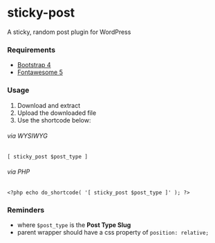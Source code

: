 # sticky-post
A sticky, random post plugin for WordPress

### Requirements
* [Bootstrap 4](https://getbootstrap.com/)
* [Fontawesome 5](https://fontawesome.com/)

### Usage

1. Download and extract
2. Upload the downloaded file
3. Use the shortcode below:
###### via WYSIWYG
```[ sticky_post $post_type ]```

###### via PHP
```<?php echo do_shortcode( '[ sticky_post $post_type ]' ); ?>```

### Reminders
* where ``$post_type`` is the **Post Type Slug**
* parent wrapper should have a css property of 
```position: relative;```
